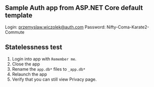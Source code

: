 ## Sample Auth app from ASP.NET Core default template

Login: przemyslaw.wiczolek@auth.com
Password: Nifty-Coma-Karate2-Commute

## Statelessness test

1. Login into app with `Remember me`.
2. Close the app
3. Rename the `app.db*` files to `_app.db*`
4. Relaunch the app
5. Verify that you can still view Privacy page.

